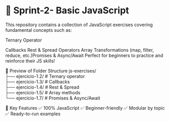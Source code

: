 # 📌 Sprint-2- Basic JavaScript

This repository contains a collection of JavaScript exercises covering fundamental concepts such as:

Ternary Operator

Callbacks
Rest & Spread Operators
Array Transformations (map, filter, reduce, etc.)Promises & Async/Await
Perfect for beginners to practice and reinforce their JS skills!

🔹 Preview of Folder Structure
js-exercises/  
├── ejercicio-1.2/          # Ternary operator  
├── ejercicio-1.3/          # Callbacks  
├── ejercicio-1.4/          # Rest & Spread  
├── ejercicio-1.5/          # Array methods  
└── ejercicio-1.7/          # Promises & Async/Await  

🔹 Key Features
✅ 100% JavaScript
✅ Beginner-friendly
✅ Modular by topic
✅ Ready-to-run examples

